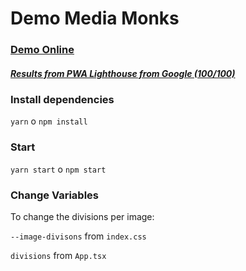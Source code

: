 # Demo Media Monks

### [Demo Online](https://mediamonksdemo.netlify.com/)
##### [Results from PWA Lighthouse from Google (100/100)](https://googlechrome.github.io/lighthouse/viewer/?psiurl=https://mediamonksdemo.netlify.com//&strategy=mobile&category=performance&category=accessibility&category=best-practices&category=pwa&utm_source=lh-chrome-ext)
### Install dependencies

`yarn` o `npm install`

### Start

`yarn start` o `npm start`

### Change Variables

To change the divisions per image:

`--image-divisons` from `index.css`


`divisions` from `App.tsx`

